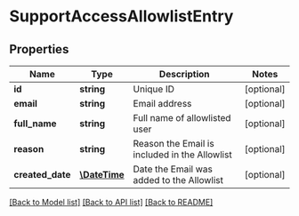 # SupportAccessAllowlistEntry

## Properties
Name | Type | Description | Notes
------------ | ------------- | ------------- | -------------
**id** | **string** | Unique ID | [optional] 
**email** | **string** | Email address | [optional] 
**full_name** | **string** | Full name of allowlisted user | [optional] 
**reason** | **string** | Reason the Email is included in the Allowlist | [optional] 
**created_date** | [**\DateTime**](\DateTime.md) | Date the Email was added to the Allowlist | [optional] 

[[Back to Model list]](../README.md#documentation-for-models) [[Back to API list]](../README.md#documentation-for-api-endpoints) [[Back to README]](../README.md)


